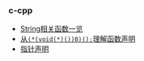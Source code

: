 ### c-cpp

- [String相关函数一览](./utility-of-string.md)
- [从`(*(void(*)())0)();`理解函数声明](./function-declaration.md)
- [指针声明](./pointer-declaration.md)
